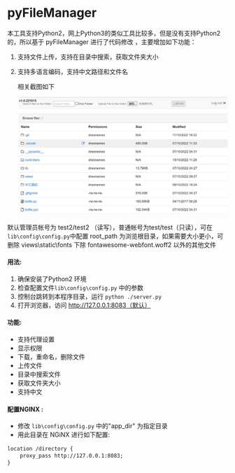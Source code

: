 pyFileManager
=============

本工具支持Python2，网上Python3的类似工具比较多，但是没有支持Python2的，所以基于 pyFileManager 进行了代码修改 ，主要增加如下功能：

1. 支持文件上传，支持在目录中搜索，获取文件夹大小

2. 支持多语言编码，支持中文路径和文件名

   相关截图如下

   ![screenshot](screenshot.png) 

默认管理员帐号为 test2/test2 （读写），普通帐号为test/test（只读），可在  `lib\config\config.py`中配置 root_path 为浏览根目录，如果需要大小更小，可删除 views\static\fonts 下除 fontawesome-webfont.woff2 以外的其他文件

#### 用法:

1. 确保安装了Python2 环境
2. 检查配置文件`lib\config\config.py` 中的参数
3. 控制台跳转到本程序目录，运行 `python ./server.py`
4. 打开浏览器，访问 http://127.0.0.1:8083（默认）

#### 功能:

- 支持代理设置
- 显示权限
- 下载，重命名，删除文件
- 上传文件
- 目录中搜索文件
- 获取文件夹大小
- 支持中文



#### 配置NGINX :

- 修改 `lib\config\config.py`  中的"app_dir" 为指定目录
- 用此目录在 NGiNX 进行如下配置:

```
location /directory {
    proxy_pass http://127.0.0.1:8083;
}
```